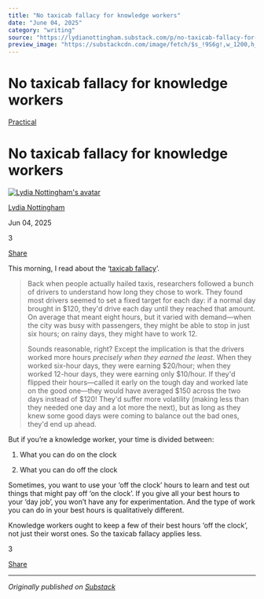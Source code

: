 ```yaml
---
title: "No taxicab fallacy for knowledge workers"
date: "June 04, 2025"
category: "writing"
source: "https://lydianottingham.substack.com/p/no-taxicab-fallacy-for-knowledge"
preview_image: "https://substackcdn.com/image/fetch/$s_!9S6g!,w_1200,h_600,c_fill,f_jpg,q_auto:good,fl_progressive:steep,g_auto/https%3A%2F%2Fsubstack-post-media.s3.amazonaws.com%2Fpublic%2Fimages%2F5f54e66e-d244-4c7c-9079-2f83e52f00c3_724x543.jpeg"
---
```


# No taxicab fallacy for knowledge workers

[Practical](https://lydianottingham.substack.com/s/practical/?utm_source=substack&utm_medium=menu)

# No taxicab fallacy for knowledge workers

[![Lydia Nottingham's avatar](https://substackcdn.com/image/fetch/$s_!vtly!,w_36,h_36,c_fill,f_auto,q_auto:good,fl_progressive:steep/https%3A%2F%2Fsubstack-post-media.s3.amazonaws.com%2Fpublic%2Fimages%2F00b9f6ba-3b98-4eab-af7a-8b677e3d2c62_1126x1126.jpeg)](https://substack.com/@lydianottingham)

[Lydia Nottingham](https://substack.com/@lydianottingham)

Jun 04, 2025

3

[](https://lydianottingham.substack.com/p/no-taxicab-fallacy-for-knowledge/comments)

[Share](javascript:void\(0\))

This morning, I read about the ‘[taxicab fallacy](https://kaleidoscopemind.substack.com/p/beware-the-taxicab-fallacy)’.

> Back when people actually hailed taxis, researchers followed a bunch of drivers to understand how long they chose to work. They found most drivers seemed to set a fixed target for each day: if a normal day brought in $120, they'd drive each day until they reached that amount. On average that meant eight hours, but it varied with demand—when the city was busy with passengers, they might be able to stop in just six hours; on rainy days, they might have to work 12.
> 
> Sounds reasonable, right? Except the implication is that the drivers worked more hours _precisely when they earned the least_. When they worked six-hour days, they were earning $20/hour; when they worked 12-hour days, they were earning only $10/hour. If they'd flipped their hours—called it early on the tough day and worked late on the good one—they would have averaged $150 across the two days instead of $120! They'd suffer more volatility (making less than they needed one day and a lot more the next), but as long as they knew some good days were coming to balance out the bad ones, they'd end up ahead.

But if you’re a knowledge worker, your time is divided between:

  1. What you can do on the clock

  2. What you can do off the clock




Sometimes, you want to use your ‘off the clock’ hours to learn and test out things that might pay off ‘on the clock’. If you give all your best hours to your ‘day job’, you won’t have any for experimentation. And the type of work you can do in your best hours is qualitatively different.

Knowledge workers ought to keep a few of their best hours ‘off the clock’, not just their worst ones. So the taxicab fallacy applies less.

3

[](https://lydianottingham.substack.com/p/no-taxicab-fallacy-for-knowledge/comments)

[Share](javascript:void\(0\))


---

*Originally published on [Substack](https://lydianottingham.substack.com/p/no-taxicab-fallacy-for-knowledge)*

